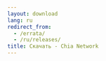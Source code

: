 ```yaml
---
layout: download
lang: ru
redirect_from:
  - /errata/
  - /ru/releases/
title: Скачать - Chia Network
---
```

